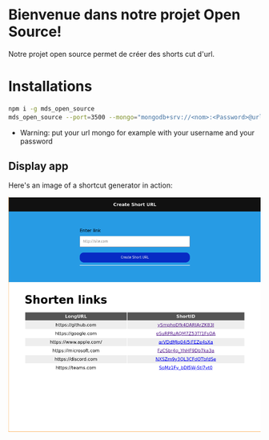 # Bienvenue dans notre projet Open Source!
Notre projet open source permet de créer des shorts cut d'url.

# Installations

```bash
npm i -g mds_open_source
mds_open_source --port=3500 --mongo="mongodb+srv://<nom>:<Password>@urls.cqgydoc.mongodb.net/?retryWrites=true&w=majority&appName=urls" --base="http://localhost:3500"
```

- Warning: put your url mongo for example with your username and your password

## Display app
Here's an image of a shortcut generator in action:

![App shortcut](images/Screenshot-app.png)